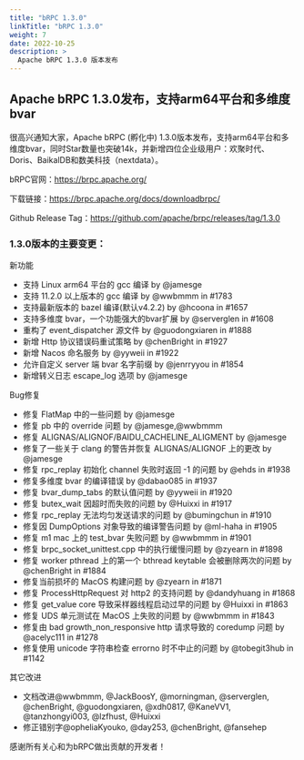 ```yaml
---
title: "bRPC 1.3.0"
linkTitle: "bRPC 1.3.0"
weight: 7
date: 2022-10-25
description: >
  Apache bRPC 1.3.0 版本发布
---
```

## Apache bRPC 1.3.0发布，支持arm64平台和多维度bvar
很高兴通知大家，Apache bRPC (孵化中) 1.3.0版本发布，支持arm64平台和多维度bvar，同时Star数量也突破14k，并新增四位企业级用户：欢聚时代、Doris、BaikalDB和数美科技（nextdata）。  

bRPC官网：https://brpc.apache.org/  

下载链接：https://brpc.apache.org/docs/downloadbrpc/  

Github Release Tag：https://github.com/apache/brpc/releases/tag/1.3.0

### 1.3.0版本的主要变更：
新功能
* 支持 Linux arm64 平台的 gcc 编译 by @jamesge
* 支持 11.2.0 以上版本的 gcc 编译 by @wwbmmm in #1783
* 支持最新版本的 bazel 编译(默认v4.2.2) by @hcoona in #1657
* 支持多维度 bvar，一个功能强大的bvar扩展 by @serverglen in #1608
* 重构了 event_dispatcher 源文件 by @guodongxiaren in #1888
* 新增 Http 协议错误码重试策略 by @chenBright in #1927
* 新增 Nacos 命名服务 by @yyweii in #1922
* 允许自定义 server 端 bvar 名字前缀 by @jenrryyou in #1854
* 新增转义日志 escape_log 选项 by @jamesge

Bug修复
* 修复 FlatMap 中的一些问题 by @jamesge
* 修复 pb 中的 override 问题 by @jamesge,@wwbmmm
* 修复 ALIGNAS/ALIGNOF/BAIDU_CACHELINE_ALIGMENT  by @jamesge
* 修复了一些关于 clang 的警告并恢复 ALIGNAS/ALIGNOF 上的更改 by @jamesge
* 修复 rpc_replay 初始化 channel 失败时返回 -1 的问题 by @ehds in #1938
* 修复多维度 bvar 的编译错误 by @dabao085 in #1937
* 修复 bvar_dump_tabs 的默认值问题 by @yyweii in #1920
* 修复 butex_wait 因超时而失败的问题 by @Huixxi in #1917
* 修复 rpc_replay 无法均匀发送请求的问题 by @bumingchun in #1910
* 修复因 DumpOptions 对象导致的编译警告问题 by @ml-haha in #1905
* 修复 m1 mac 上的 test_bvar 失败问题 by @wwbmmm in #1901
* 修复 brpc_socket_unittest.cpp 中的执行缓慢问题 by @zyearn in #1898
* 修复 worker pthread 上的第一个 bthread keytable 会被删除两次的问题 by @chenBright in #1884
* 修复当前损坏的 MacOS 构建问题 by @zyearn in #1871
* 修复 ProcessHttpRequest 对 http2 的支持问题 by @dandyhuang in #1868
* 修复 get_value core 导致采样器线程启动过早的问题 by @Huixxi in #1863
* 修复 UDS 单元测试在 MacOS 上失败的问题 by @wwbmmm in #1843
* 修复由 bad growth_non_responsive http 请求导致的 coredump 问题 by @acelyc111 in #1278
* 修复使用 unicode 字符串检查 errorno 时不中止的问题 by @tobegit3hub in #1142

其它改进
* 文档改进@wwbmmm, @JackBoosY, @morningman, @serverglen, @chenBright, @guodongxiaren, @xdh0817, @KaneVV1, @tanzhongyi003, @lzfhust, @Huixxi
* 修正错别字@opheliaKyouko, @day253, @chenBright, @fansehep

感谢所有关心和为bRPC做出贡献的开发者！